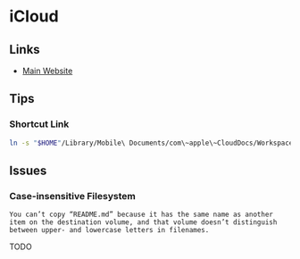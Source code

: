 # iCloud

## Links

- [Main Website](https://icloud.com/)

## Tips

### Shortcut Link

```sh
ln -s "$HOME"/Library/Mobile\ Documents/com\~apple\~CloudDocs/Workspace "$HOME"/Workspace
```

## Issues

### Case-insensitive Filesystem

```log
You can’t copy “README.md” because it has the same name as another item on the destination volume, and that volume doesn’t distinguish between upper- and lowercase letters in filenames.
```

TODO
